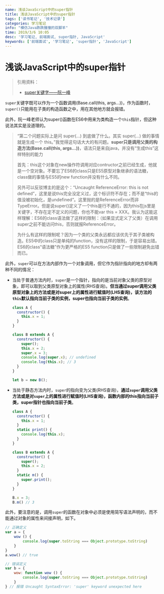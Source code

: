 ```yaml
---
name: 浅谈JavaScript中的super指针
title: 浅谈JavaScript中的super指针
tags: ['读书笔记', '技术记录']
categories: 学习笔记
info: "模仿Java跌跌撞撞的双脚羊"
time: 2019/3/6 10:05
desc: '学习笔记, 前端面试, super指针, JavaScript'
keywords: ['前端面试', '学习笔记', 'super指针', 'JavaScript']
---
```


# 浅谈JavaScript中的super指针

> 引用资料：
>
> - [super关键字——阮一峰](http://es6.ruanyifeng.com/#docs/class-extends#super-%E5%85%B3%E9%94%AE%E5%AD%97)

 `super`关键字既可以作为一个函数调用(Base.call(this, args...))，作为函数时，`super()`只能用在子类的构造函数之中，用在其他地方就会报错。

此外，阮一峰老师认为super()函数在ES6中用来为类构造一个`this`指针，但这种说法其实是没道理的。

  > “第二个问题实际上是问 super(...) 到底做了什么。其实 super(...) 做的事情就是生成一个 this。”我觉得这句话大大的有问题。**super只是调用父类的构造方法(Base.call(this, args...))**，语法只是来自java，并没有“生成this”这样特别的能力
  >
  > 首先：this这个对象在new操作符调用对应contructor之前已经生成，他就是一个空对象。不要忘了ES6的class只是ES5原型对象继承的语法糖，class做的事情与ES5的new function并没有什么不同。
  >
  > 另外可以反驳博主的是这个：“Uncaught ReferenceError: this is not defined”，这里是说this完全没定义过，这个标识符不存在；而不是“this的值没被初始化，是undefined“。这里抛的是ReferenceError而非TypeError。但是说super()定义了一个this是行不通的，因为this在js里是关键字，不存在定不定义的问题，你也不能var this = XXX。我认为这能这样理解：ES6的class语法做了这样的限制：（如果显式定义了父类）在调用super之前不能访问this，否则就报ReferenceError。
  >
  > 为什么有这样的限制呢？因为一个类的父类永远都应该优先于其子类被构造。ES5中的class只是单纯的function，没有这样的限制，于是容易出错。ES6的class“语法糖”作为更严格的ES5 function只是做了一些限制避免出错而已。

此外，`super`可以在方法内部作为一个对象调用，但它作为指针指向的地方却有两种不同的情况：

  - 当处于普通方法内时，`super`是一个指针，指向的是当前对象父类的原型对象，即可以取到父类原型对象上的属性(RHS查询)。**但当通过super调用父类原型对象上的方法或是对super上的属性进行赋值时(LHS查询)，该方法的`this`默认指向当前子类的实例，super也指向当前子类的实例**。

    ```javascript
    class A {
      constructor() {
        this.x = 1;
      }
    }
    
    class B extends A {
      constructor() {
        super();
        this.x = 2;
        super.x = 3;
        console.log(super.x); // undefined
        console.log(this.x); // 3
      }
    }
    
    let b = new B();
    ```

    

  - 当处于静态方法内时，`super`的指向变为父类(RHS查询)，**通过`super`调用父类方法或是对`super`上的属性进行赋值时(LHS查询)，函数内部的this指向当前子类，super指针也指向当前子类**。

    ```javascript
    class A {
      constructor() {
        this.x = 1;
      }
      static print() {
        console.log(this.x);
      }
    }
    
    class B extends A {
      constructor() {
        super();
        this.x = 2;
      }
      static m() {
        super.print();
      }
    }
    
    B.x = 3;
    B.m() // 3
    ```


此外，要注意的是，调用`super`的函数在对象中必须是使用简写语法声明的，而不能通过对象的属性来间接声明，如下。

  ```javascript
  // 正确定义
  var a = {
      wow () {
          console.log(super.toString === Object.prototype.toString)
      }
  }
  a.wow() // true
  
  // 错误定义
  var b = {
      wow: function wow () {
          console.log(super.toString === Object.prototype.toString)
      }
  } // 报错 Uncaught SyntaxError: 'super' keyword unexpected here
  ```

  
